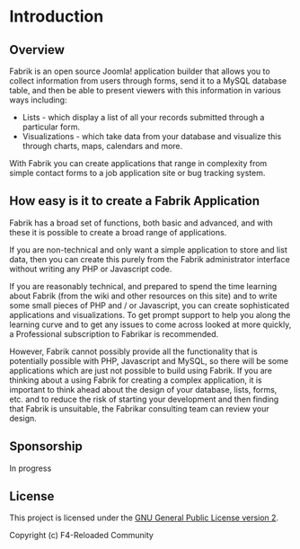 # Introduction

## Overview

Fabrik is an open source Joomla! application builder that allows you to collect information from users through forms, send it to a MySQL database table, and then be able to present viewers with this information in various ways including:

- Lists - which display a list of all your records submitted through a particular form.
- Visualizations - which take data from your database and visualize this through charts, maps, calendars and more.

With Fabrik you can create applications that range in complexity from simple contact forms to a job application site or bug tracking system.

## How easy is it to create a Fabrik Application

Fabrik has a broad set of functions, both basic and advanced, and with these it is possible to create a broad range of applications.

If you are non-technical and only want a simple application to store and list data, then you can create this purely from the Fabrik administrator interface without writing any PHP or Javascript code.

If you are reasonably technical, and prepared to spend the time learning about Fabrik (from the wiki and other resources on this site) and to write some small pieces of PHP and / or Javascript, you can create sophisticated applications and visualizations. To get prompt support to help you along the learning curve and to get any issues to come across looked at more quickly, a Professional subscription to Fabrikar is recommended.

However, Fabrik cannot possibly provide all the functionality that is potentially possible with PHP, Javascript and MySQL, so there will be some applications which are just not possible to build using Fabrik. If you are thinking about a using Fabrik for creating a complex application, it is important to think ahead about the design of your database, lists, forms, etc. and to reduce the risk of starting your development and then finding that Fabrik is unsuitable, the Fabrikar consulting team can review your design.

## Sponsorship

In progress

## License

This project is licensed under the [GNU General Public License version 2](https://github.com/joomlahenk/fabrik).

Copyright (c) F4-Reloaded Community